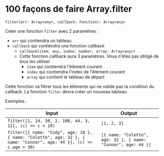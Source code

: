 # 100 façons de faire Array.filter

`filter(arr: Array<any>, callback: Function): Array<any>`

Créer une fonction `filter` avec 2 paramètres :

- `arr` qui contiendra un tableau
- `callback` qui contiendra une fonction callback
  - `callback(item: any, index: number, array: Array<any>)`
  - Cette fonction callback aura 3 paramètres. Vous n'êtes pas obligé de tous les utiliser
    - `item` qui contiendra l'élément courant
    - `index` qui contiendra l'index de l'élément courant
    - `array` qui contient le tableau de départ

Cette fonction va filtrer tous les éléments qui ne valide pas la condition du callback.
La fonction `filter` devra créer un nouveau tableau

Exemples :

| Input                                                                                                               | Output                                                        |
| ------------------------------------------------------------------------------------------------------------------- | ------------------------------------------------------------- |
| `filter([1, 14, 38, 2, 100, 44, 3, 12], (c) => c < 10)`                                                             | `[1, 2, 3]`                                                   |
| `filter([{ name: "Cody", age: 18 }, { name: "Colette", age: 32 }, { name: "Connor", age: 44 }], (c) => c.age > 30)` | `[{ name: "Colette", age: 32 }, { name: "Connor", age: 44 }]` |
